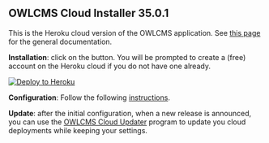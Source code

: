 ## OWLCMS Cloud Installer 35.0.1

This is the Heroku cloud version of the OWLCMS application.  See [this page](https://owlcms.github.io/owlcms4/#/index) for the general documentation.

**Installation**: click on the button.  You will be prompted to create a (free) account on the Heroku cloud if you do not have one already.

[![Deploy to Heroku](https://www.herokucdn.com/deploy/button.png)](https://heroku.com/deploy?template=https://github.com/owlcms/owlcms-heroku/tree/35.0.1)

**Configuration**: Follow the following [instructions](https://owlcms.github.io/owlcms4/#/Heroku).

**Update**: after the initial configuration,  when a new release is announced, you can use the [OWLCMS Cloud Updater](https://github.com/owlcms/owlcms4-heroku-updater/) program to update you cloud deployments while keeping your settings.